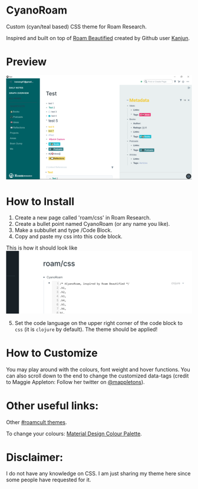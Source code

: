 # CyanoRoam
Custom (cyan/teal based) CSS theme for Roam Research.

Inspired and built on top of [Roam Beautified](https://github.com/kanjun/roam-beautified) created by Github user [Kanjun](https://github.com/kanjun).

# Preview
![preview](preview.png)

# How to Install
1. Create a new page called 'roam/css' in Roam Research.
2. Create a bullet point named CyanoRoam (or any name you like).
3. Make a subbullet and type /Code Block. 
4. Copy and paste my css into this code block.

This is how it should look like
![how-to](how-to.png)

5. Set the code language on the upper right corner of the code block to `css` (it is `clojure` by default). The theme should be applied!

# How to Customize
You may play around with the colours, font weight and hover functions.
You can also scroll down to the end to change the customized data-tags (credit to Maggie Appleton: Follow her twitter on [@mappletons](https://twitter.com/mappletons)).

# Other useful links: 
Other [#roamcult themes](https://roamresearch.com/#/app/help/page/fJRcVITNY).

To change your colours: [Material Design Colour Palette](https://www.materialui.co/colors).

# Disclaimer: 
I do not have any knowledge on CSS. I am just sharing my theme here since some people have requested for it.
